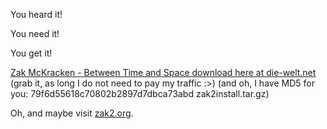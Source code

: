 <html><body><p>You heard it!<br>

You need it!<br>

You get it!<br>

<a href="http://files.die-welt.net/zak2install.tar.gz">Zak McKracken - Between Time and Space download here at die-welt.net</a> (grab it, as long I do not need to pay my traffic :&gt;) (and oh, I have MD5 for you: 79f6d55618c70802b2897d7dbca73abd  zak2install.tar.gz)<br>

Oh, and maybe visit <a href="http://www.zak2.org" target="_blank">zak2.org</a>.</p></body></html>